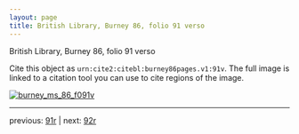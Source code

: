 ```yaml
---
layout: page
title: British Library, Burney 86, folio 91 verso
---
```


British Library, Burney 86, folio 91 verso

Cite this object as `urn:cite2:citebl:burney86pages.v1:91v`.  The full image is linked to a citation tool you can use to cite regions of the image.

[![burney_ms_86_f091v](http://www.homermultitext.org/iipsrv?IIIF=/project/homer/pyramidal/deepzoom/citebl/burney86imgs/v1/burney_ms_86_f091v.tif/full/800,/0/default.jpg)](http://www.homermultitext.org/ict2/?urn=urn:cite2:citebl:burney86imgs.v1:burney_ms_86_f091v) 

---

previous:  [91r](../91r/) | next: [92r](../92r/)